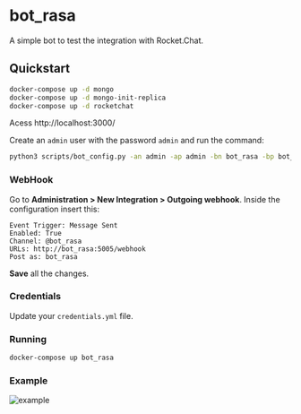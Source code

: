 # bot_rasa

A simple bot to test the integration with Rocket.Chat.

## Quickstart

```sh
docker-compose up -d mongo
docker-compose up -d mongo-init-replica
docker-compose up -d rocketchat
```
Acess http://localhost:3000/ 

Create an `admin` user with the password `admin` and run the command:

```sh
python3 scripts/bot_config.py -an admin -ap admin -bn bot_rasa -bp bot_rasa -r http://localhost:3000
```

### WebHook

Go to **Administration > New Integration > Outgoing webhook**.
Inside the configuration insert this:

```
Event Trigger: Message Sent
Enabled: True
Channel: @bot_rasa
URLs: http://bot_rasa:5005/webhook
Post as: bot_rasa
```

**Save** all the changes.

### Credentials

Update your `credentials.yml` file.

### Running

```sh
docker-compose up bot_rasa
```

### Example

![example](https://github.com/arthurTemporim/testrasarocketchat/wiki/images/example.gif)
